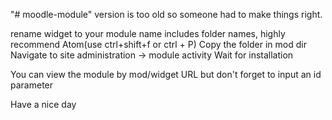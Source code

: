 "# moodle-module" version is too old so someone had to make things right. 

rename widget to your module name includes folder names, highly recommend Atom(use ctrl+shift+f or ctrl + P)
Copy the folder in mod dir
Navigate to site administration -> module activity 
Wait for installation 

You can view the module by mod/widget URL but don't forget to input an id parameter

Have a nice day
